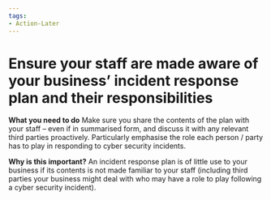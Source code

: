 ```yaml
---
tags:
- Action-Later 
---
```

# Ensure your staff are made aware of your business’ incident response plan and their responsibilities

**What you need to do**
Make sure you share the contents of the plan with your staff – even if in summarised form, and discuss it with any relevant third parties proactively. Particularly emphasise the role each person / party has to play in responding to cyber security incidents.

**Why is this important?**
An incident response plan is of little use to your business if its contents is not made familiar to your staff (including third parties your business might deal with who may have a role to play following a cyber security incident).